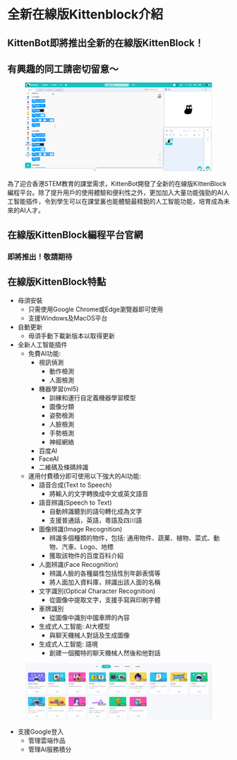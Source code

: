 # 全新在線版Kittenblock介紹

## KittenBot即將推出全新的在線版KittenBlock！

## 有興趣的同工請密切留意～

<figure><img src="../../.gitbook/assets/image (92).png" alt=""><figcaption></figcaption></figure>

為了迎合香港STEM教育的課堂需求，KittenBot開發了全新的在線版KittenBlock編程平台。除了提升用戶的使用體驗和便利性之外，更加加入大量功能強勁的AI人工智能插件，令到學生可以在課堂裏也能體驗最精銳的人工智能功能，培育成為未來的AI人才。

## 在線版KittenBlock編程平台官網

### 即將推出！敬請期待

## 在線版KittenBlock特點

* 毋須安裝
  * 只需使用Google Chrome或Edge瀏覽器即可使用
  * 支援Windows及MacOS平台
* 自動更新
  * 毋須手動下載新版本以取得更新
* 全新人工智能插件
  * 免費AI功能:
    * 視訊偵測
      * 動作檢測
      * 人面檢測
    * 機器學習(ml5)
      * 訓練和運行自定義機器學習模型
      * 圖像分類
      * 姿勢檢測
      * 人臉檢測
      * 手勢檢測
      * 神經網絡
    * 百度AI
    * FaceAI
    * 二維碼及條碼辨識
  * 運用付費積分即可使用以下強大的AI功能:
    * 語音合成(Text to Speech)
      * 將輸入的文字轉換成中文或英文語音
    * 語音辨識(Speech to Text)
      * 自動辨識聽到的語句轉化成為文字
      * 支援普通話，英語，粵語及四川語
    * 圖像辨識(Image Recognition)
      * 辨識多個種類的物件，包括: 通用物件、蔬菓、植物、菜式、動物、汽車、Logo、地標
      * 獲取該物件的百度百科介紹
    * 人面辨識(Face Recognition)
      * 辨識人臉的各種屬性包括性別年齡表情等
      * 將人面加入資料庫，辨識出該人面的名稱
    * 文字識別(Optical Character Recognition)
      * 從圖像中提取文字，支援手寫與印刷字體
    * 車牌識別
      * 從圖像中識別中國車牌的內容
    * 生成式人工智能: AI大模型
      * 與聊天機械人對話及生成圖像
    * 生成式人工智能: 語境
      * 創建一個獨特的聊天機械人然後和他對話

<figure><img src="../../.gitbook/assets/image (93).png" alt=""><figcaption></figcaption></figure>

* 支援Google登入
  * 管理雲端作品
  * 管理AI服務積分

